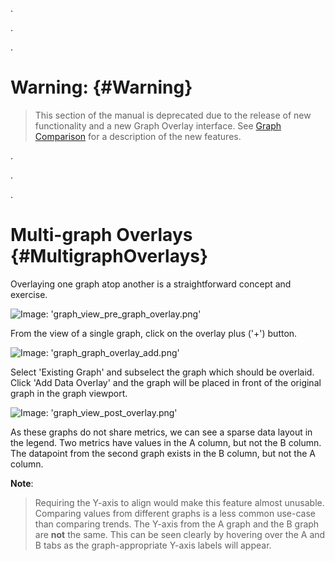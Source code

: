 .

.

.

# Warning: {#Warning}
> This section of the manual is deprecated due to the release of new functionality and a new Graph Overlay interface. See [Graph Comparison](/Visualization/Graphs/View/Overlays/Analytics.md#GraphComparison) for a description of the new features.

.

.

.

# Multi-graph Overlays {#MultigraphOverlays}
Overlaying one graph atop another is a straightforward concept and exercise.

![Image: 'graph_view_pre_graph_overlay.png'](/assets/graph_view_pre_graph_overlay.png?raw=true)

From the view of a single graph, click on the overlay plus ('+') button.

![Image: 'graph_graph_overlay_add.png'](/assets/graph_graph_overlay_add.png?raw=true)

Select 'Existing Graph' and subselect the graph which should be overlaid.  Click 'Add Data Overlay' and the graph will be placed in front of the original graph in the graph viewport.

![Image: 'graph_view_post_overlay.png'](/assets/graph_view_post_overlay.png?raw=true)

As these graphs do not share metrics, we can see a sparse data layout in the legend.  Two metrics have values in the A column, but not the B column. The datapoint from the second graph exists in the B column, but not the A column.

**Note**:
> Requiring the Y-axis to align would make this feature almost unusable.  Comparing values from different graphs is a less common use-case than comparing trends.  The Y-axis from the A graph and the B graph are **not** the same.  This can be seen clearly by hovering over the A and B tabs as the graph-appropriate Y-axis labels will appear.
